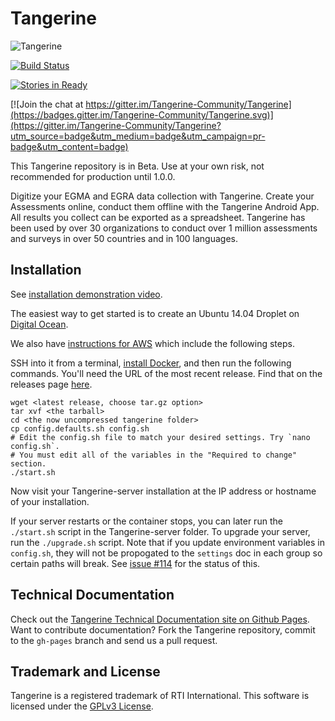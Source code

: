# Tangerine

![Tangerine](http://static1.squarespace.com/static/55c4e56fe4b0852b09fa2f29/t/55c4ec18e4b0f8bc41c735ae/1461960019800/?format=1500w)

[![Build Status](https://travis-ci.org/Tangerine-Community/Tangerine.svg)](https://travis-ci.org/Tangerine-Community/Tangerine)

[![Stories in Ready](https://badge.waffle.io/Tangerine-Community/Tangerine.png?label=ready&title=Ready)](https://waffle.io/Tangerine-Community/Tangerine)

[![Join the chat at https://gitter.im/Tangerine-Community/Tangerine](https://badges.gitter.im/Tangerine-Community/Tangerine.svg)](https://gitter.im/Tangerine-Community/Tangerine?utm_source=badge&utm_medium=badge&utm_campaign=pr-badge&utm_content=badge)

This Tangerine repository is in Beta. Use at your own risk, not recommended for production until 1.0.0.

Digitize your EGMA and EGRA data collection with Tangerine. Create your Assessments online, conduct them offline with the Tangerine Android App. All results you collect can be exported as a spreadsheet. Tangerine has been used by over 30 organizations to conduct over 1 million assessments and surveys in over 50 countries and in 100 languages.


## Installation

See [installation demonstration video](https://vimeo.com/171423878).

The easiest way to get started is to create an Ubuntu 14.04 Droplet on [Digital Ocean](https://digitalocean.com). 

We also have [instructions for AWS](documentation/INSTALLATION_AWS.md) which include the following steps.

SSH into it from a terminal, [install Docker](https://docs.docker.com/engine/installation/linux/ubuntulinux/), and then run the following commands. You'll need the URL of the most recent release. Find that on the releases page [here](https://github.com/Tangerine-Community/Tangerine-server/releases).
```
wget <latest release, choose tar.gz option>
tar xvf <the tarball>
cd <the now uncompressed tangerine folder>
cp config.defaults.sh config.sh
# Edit the config.sh file to match your desired settings. Try `nano config.sh`. 
# You must edit all of the variables in the "Required to change" section. 
./start.sh
```

Now visit your Tangerine-server installation at the IP address or hostname of your installation.

If your server restarts or the container stops, you can later run the `./start.sh` script in the Tangerine-server folder. To upgrade your server, run the `./upgrade.sh` script. Note that if you update environment variables in `config.sh`, they will not be propogated to the `settings` doc in each group so certain paths will break. See [issue #114](https://github.com/Tangerine-Community/Tangerine/issues/114) for the status of this. 

## Technical Documentation
Check out the [Tangerine Technical Documentation site on Github Pages](http://tangerine-community.github.io/Tangerine/#!index.md). Want to contribute documentation? Fork the Tangerine repository, commit to the `gh-pages` branch and send us a pull request.

## Trademark and License
Tangerine is a registered trademark of RTI International. This software is licensed under the [GPLv3 License](https://www.gnu.org/licenses/gpl-3.0.en.html).
